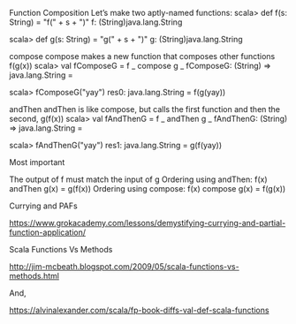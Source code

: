 Function Composition
Let’s make two aptly-named functions:
scala> def f(s: String) = "f(" + s + ")"
f: (String)java.lang.String

scala> def g(s: String) = "g(" + s + ")"
g: (String)java.lang.String


compose
compose makes a new function that composes other functions f(g(x))
scala> val fComposeG = f _ compose g _
fComposeG: (String) => java.lang.String = <function>

scala> fComposeG("yay")
res0: java.lang.String = f(g(yay))


andThen
andThen is like compose, but calls the first function and then the second, g(f(x))
scala> val fAndThenG = f _ andThen g _
fAndThenG: (String) => java.lang.String = <function>

scala> fAndThenG("yay")
res1: java.lang.String = g(f(yay))

Most important

The output of f must match the input of g
Ordering using andThen: f(x) andThen g(x) = g(f(x))
Ordering using compose: f(x) compose g(x) = f(g(x))

Currying and PAFs

https://www.grokacademy.com/lessons/demystifying-currying-and-partial-function-application/

Scala Functions Vs Methods

http://jim-mcbeath.blogspot.com/2009/05/scala-functions-vs-methods.html

And,

https://alvinalexander.com/scala/fp-book-diffs-val-def-scala-functions
